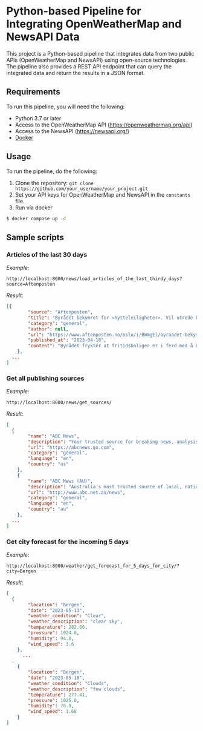 # Python-based Pipeline for Integrating OpenWeatherMap and NewsAPI Data

This project is a Python-based pipeline that integrates data from two public APIs (OpenWeatherMap and NewsAPI) using open-source technologies. The pipeline also provides a REST API endpoint that can query the integrated data and return the results in a JSON format.

## Requirements

To run this pipeline, you will need the following:

- Python 3.7 or later
- Access to the OpenWeatherMap API (https://openweathermap.org/api)
- Access to the NewsAPI (https://newsapi.org/)
- [Docker](https://docs.docker.com/get-docker/)

## Usage

To run the pipeline, do the following:

1. Clone the repository: `git clone https://github.com/your_username/your_project.git`
2. Set your API keys for OpenWeatherMap and NewsAPI in the `constants` file.
3. Run via docker

```bash
$ docker compose up -d
```

## Sample scripts

### Articles of the last 30 days

_Example:_

```shell
http://localhost:8000/news/load_articles_of_the_last_thirdy_days?source=Aftenposten
```

_Result:_

```json
[{
		"source": "Aftenposten",
		"title": "Byrådet bekymret for «hytteleiligheter». Vil utrede boplikt i Oslo.",
		"category": "general",
		"author": null,
		"url": "https://www.aftenposten.no/oslo/i/BWmgEl/byraadet-bekymret-for-hytteleiligheter-vil-utrede-boplikt-i-oslo",
		"published_at": "2023-04-18",
		"content": "Byrådet frykter at fritidsboliger er i ferd med å bli et problem for boligmarkedet i Oslo. Nå åpner de for å innføre boplikt i hovedstaden.\r\nHytte i byen? Det vil stadig flere ha, ifølge meglere. Byr… [+4444 chars]"
	},
  ...
]
```

### Get all publishing sources

_Example:_

```shell
http://localhost:8000/news/get_sources/
```

_Result:_

```json
[
  {
		"name": "ABC News",
		"description": "Your trusted source for breaking news, analysis, exclusive interviews, headlines, and videos at ABCNews.com.",
		"url": "https://abcnews.go.com",
		"category": "general",
		"language": "en",
		"country": "us"
	},
	{
		"name": "ABC News (AU)",
		"description": "Australia's most trusted source of local, national and world news. Comprehensive, independent, in-depth analysis, the latest business, sport, weather and more.",
		"url": "http://www.abc.net.au/news",
		"category": "general",
		"language": "en",
		"country": "au"
	},
  ...
]
```

### Get city forecast for the incoming 5 days

_Example:_

```shell
http://localhost:8000/weather/get_forecast_for_5_days_for_city/?city=Bergen
```

_Result:_

```json
[
  {
		"location": "Bergen",
		"date": "2023-05-13",
		"weather_condition": "Clear",
		"weather_description": "clear sky",
		"temperature": 282.66,
		"pressure": 1024.0,
		"humidity": 94.0,
		"wind_speed": 3.6
	},
      ...
  ,
	{
		"location": "Bergen",
		"date": "2023-05-18",
		"weather_condition": "Clouds",
		"weather_description": "few clouds",
		"temperature": 277.41,
		"pressure": 1025.0,
		"humidity": 76.0,
		"wind_speed": 1.68
	}
]
```
